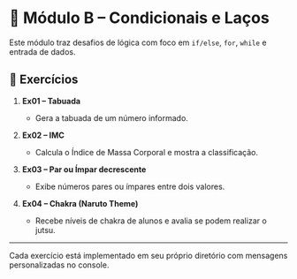 # 📘 Módulo B – Condicionais e Laços

Este módulo traz desafios de lógica com foco em `if/else`, `for`, `while` e entrada de dados.

## 📂 Exercícios

1. **Ex01 – Tabuada**
   - Gera a tabuada de um número informado.

2. **Ex02 – IMC**
   - Calcula o Índice de Massa Corporal e mostra a classificação.

3. **Ex03 – Par ou Ímpar decrescente**
   - Exibe números pares ou ímpares entre dois valores.

4. **Ex04 – Chakra (Naruto Theme)**
   - Recebe níveis de chakra de alunos e avalia se podem realizar o jutsu.

---

Cada exercício está implementado em seu próprio diretório com mensagens personalizadas no console.
